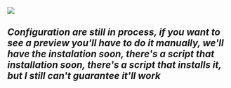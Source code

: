 ![](https://nirzak-streak-stats.vercel.app/?user=ZepharDev&theme=dark&hide_border=false)<br/>


## *Configuration are still in process, if you want to see a preview you'll have to do it manually, we'll have the instalation soon, there's a script that installation soon, there's a script that installs it, but I still can't guarantee it'll work*




